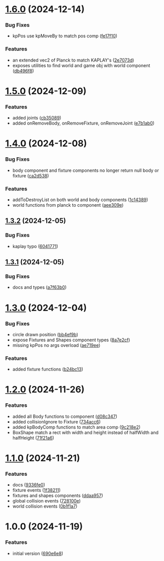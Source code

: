# [1.6.0](https://github.com/KeSuave/KaPlanck/compare/v1.5.0...v1.6.0) (2024-12-14)


### Bug Fixes

* kpPos use kpMoveBy to match pos comp ([fe17f10](https://github.com/KeSuave/KaPlanck/commit/fe17f10808a6d725d8228ee467e60642a5875ce8))


### Features

* an extended vec2 of Planck to match KAPLAY's ([2e7073d](https://github.com/KeSuave/KaPlanck/commit/2e7073d1f79adbf63db0dfeb7f956e34b341d4ee))
* exposes utilities to find world and game obj with world component ([db496f8](https://github.com/KeSuave/KaPlanck/commit/db496f837b30da644fdec94af1a1d42dcbd02919))

# [1.5.0](https://github.com/KeSuave/KaPlanck/compare/v1.4.0...v1.5.0) (2024-12-09)


### Features

* added joints ([cb35089](https://github.com/KeSuave/KaPlanck/commit/cb350899479dd59ad64e40e7bb123320b676b047))
* added onRemoveBody, onRemoveFixture, onRemoveJoint ([e7b1ab0](https://github.com/KeSuave/KaPlanck/commit/e7b1ab087af3e56cedc028365173c7dc08b7b974))

# [1.4.0](https://github.com/KeSuave/KaPlanck/compare/v1.3.2...v1.4.0) (2024-12-08)


### Bug Fixes

* body component and fixture components no longer return null body or fixture ([ca2d538](https://github.com/KeSuave/KaPlanck/commit/ca2d53895717aa18af21b803fe43ef5df1a68f8b))


### Features

* addToDestroyList on both world and body components ([1c14389](https://github.com/KeSuave/KaPlanck/commit/1c14389528c6c66a203e743c8ac896c13ffa001c))
* world functions from planck to component ([aee309e](https://github.com/KeSuave/KaPlanck/commit/aee309ebf0144ac2ac5a74ac683da87d5d22a274))

## [1.3.2](https://github.com/KeSuave/KaPlanck/compare/v1.3.1...v1.3.2) (2024-12-05)


### Bug Fixes

* kaplay typo ([6041771](https://github.com/KeSuave/KaPlanck/commit/604177139fbcdce6881938856c36735ee07b02ea))

## [1.3.1](https://github.com/KeSuave/KaPlanck/compare/v1.3.0...v1.3.1) (2024-12-05)


### Bug Fixes

* docs and types ([a7f63b0](https://github.com/KeSuave/KaPlanck/commit/a7f63b0c0126a9e1dc082b879b7846732042f740))

# [1.3.0](https://github.com/KeSuave/KaPlanck/compare/v1.2.0...v1.3.0) (2024-12-04)


### Bug Fixes

* circle drawn position ([bb4ef9b](https://github.com/KeSuave/KaPlanck/commit/bb4ef9bbb25d06aa1163335c506c9a14604e3384))
* expose Fixtures and Shapes component types ([8a7e2cf](https://github.com/KeSuave/KaPlanck/commit/8a7e2cf607b0608eaf2f78ee98cea37b4a166c9b))
* missing kpPos no args overload ([ae719ee](https://github.com/KeSuave/KaPlanck/commit/ae719ee122ee8b3ff2eab990d8533a379a6d8c31))


### Features

* added fixture functions ([b24bc13](https://github.com/KeSuave/KaPlanck/commit/b24bc13cedcbf9b17ad3938e06636bf8665325a5))

# [1.2.0](https://github.com/KeSuave/KaPlanck/compare/v1.1.0...v1.2.0) (2024-11-26)


### Features

* added all Body functions to component ([d08c347](https://github.com/KeSuave/KaPlanck/commit/d08c347e54fd31e847a9008b23fb45f2b6c43b20))
* added collisionIgnore to Fixture ([734acc6](https://github.com/KeSuave/KaPlanck/commit/734acc6f34635befcca60244a234abd86f08f25a))
* added kpBodyComp functions to match area comp ([9c218e2](https://github.com/KeSuave/KaPlanck/commit/9c218e2812c04f33c20ad3ef01b40da4b5cd9ed0))
* BoxShape match a rect with width and height instead of halfWidth and halfHeight ([71f21a6](https://github.com/KeSuave/KaPlanck/commit/71f21a694732c8f73297ec207d877a65c9914245))

# [1.1.0](https://github.com/KeSuave/KaPlanck/compare/v1.0.0...v1.1.0) (2024-11-21)


### Features

* docs ([9336fe0](https://github.com/KeSuave/KaPlanck/commit/9336fe0812f140a4d7646e3291d2bae0e2f59477))
* fixture events ([1f38211](https://github.com/KeSuave/KaPlanck/commit/1f382114d746494957914d83c59ed8ce0b27b9ee))
* fixtures and shapes components ([ddaa957](https://github.com/KeSuave/KaPlanck/commit/ddaa957a92610835649665664f9de65613de337c))
* global collision events ([728100e](https://github.com/KeSuave/KaPlanck/commit/728100e63502c478abe3508e04a82428179e9ca1))
* world collision events ([0b1f1a7](https://github.com/KeSuave/KaPlanck/commit/0b1f1a733dfae33fb86f267804b08664a70fb182))

# 1.0.0 (2024-11-19)


### Features

* initial version ([690e6e8](https://github.com/KeSuave/KaPlanck/commit/690e6e8b11e926a057d871fc2ecf0f637d5011a5))

